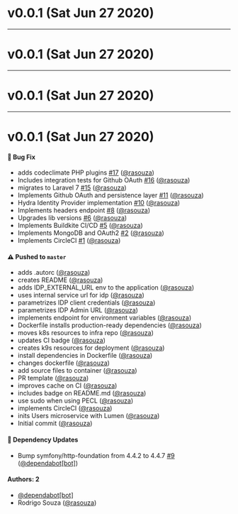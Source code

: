 # v0.0.1 (Sat Jun 27 2020)



---

# v0.0.1 (Sat Jun 27 2020)



---

# v0.0.1 (Sat Jun 27 2020)



---

# v0.0.1 (Sat Jun 27 2020)

#### 🐛 Bug Fix

- adds codeclimate PHP plugins [#17](https://github.com/rasouza/diary-users/pull/17) ([@rasouza](https://github.com/rasouza))
- Includes integration tests for Github OAuth [#16](https://github.com/rasouza/diary-users/pull/16) ([@rasouza](https://github.com/rasouza))
- migrates to Laravel 7 [#15](https://github.com/rasouza/diary-users/pull/15) ([@rasouza](https://github.com/rasouza))
- Implements Github OAuth and persistence layer [#11](https://github.com/rasouza/diary-users/pull/11) ([@rasouza](https://github.com/rasouza))
- Hydra Identity Provider implementation [#10](https://github.com/rasouza/diary-users/pull/10) ([@rasouza](https://github.com/rasouza))
- Implements headers endpoint [#8](https://github.com/rasouza/diary-users/pull/8) ([@rasouza](https://github.com/rasouza))
- Upgrades lib versions [#6](https://github.com/rasouza/diary-users/pull/6) ([@rasouza](https://github.com/rasouza))
- Implements Buildkite CI/CD [#5](https://github.com/rasouza/diary-users/pull/5) ([@rasouza](https://github.com/rasouza))
- Implements MongoDB and OAuth2 [#2](https://github.com/rasouza/diary-users/pull/2) ([@rasouza](https://github.com/rasouza))
- Implements CircleCI [#1](https://github.com/rasouza/diary-users/pull/1) ([@rasouza](https://github.com/rasouza))

#### ⚠️ Pushed to `master`

- adds .autorc ([@rasouza](https://github.com/rasouza))
- creates README ([@rasouza](https://github.com/rasouza))
- adds IDP_EXTERNAL_URL env to the application ([@rasouza](https://github.com/rasouza))
- uses internal service url for idp ([@rasouza](https://github.com/rasouza))
- parametrizes IDP client credentials ([@rasouza](https://github.com/rasouza))
- parametrizes IDP Admin URL ([@rasouza](https://github.com/rasouza))
- implements endpoint for environment variables ([@rasouza](https://github.com/rasouza))
- Dockerfile installs production-ready dependencies ([@rasouza](https://github.com/rasouza))
- moves k8s resources to infra repo ([@rasouza](https://github.com/rasouza))
- updates CI badge ([@rasouza](https://github.com/rasouza))
- creates k9s resources for deployment ([@rasouza](https://github.com/rasouza))
- install dependencies in Dockerfile ([@rasouza](https://github.com/rasouza))
- changes dockerfile ([@rasouza](https://github.com/rasouza))
- add source files to container ([@rasouza](https://github.com/rasouza))
- PR template ([@rasouza](https://github.com/rasouza))
- improves cache on CI ([@rasouza](https://github.com/rasouza))
- includes badge on README.md ([@rasouza](https://github.com/rasouza))
- use sudo when using PECL ([@rasouza](https://github.com/rasouza))
- implements CircleCI ([@rasouza](https://github.com/rasouza))
- inits Users microservice with Lumen ([@rasouza](https://github.com/rasouza))
- Initial commit ([@rasouza](https://github.com/rasouza))

#### 🔩 Dependency Updates

- Bump symfony/http-foundation from 4.4.2 to 4.4.7 [#9](https://github.com/rasouza/diary-users/pull/9) ([@dependabot[bot]](https://github.com/dependabot[bot]))

#### Authors: 2

- [@dependabot[bot]](https://github.com/dependabot[bot])
- Rodrigo Souza ([@rasouza](https://github.com/rasouza))
